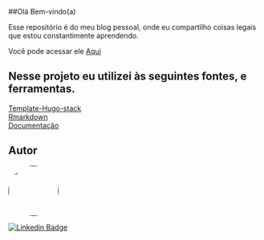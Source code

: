##Olá Bem-vindo(a)

Esse repositório é do meu blog pessoal, onde eu compartilho coisas legais que estou constantimente aprendendo.

Você pode acessar ele [Aqui](https://claytton.netlify.app/)

## Nesse projeto eu utilizei às seguintes fontes, e ferramentas. 

[Template-Hugo-stack](https://themes.gohugo.io/hugo-theme-stack/)</br>
[Rmarkdown](https://rmarkdown.rstudio.com/)</br>
[Documentação](https://bookdown.org/yihui/blogdown/)


## Autor

<a href="">
 <img style="border-radius: 50%;" src="https://avatars.githubusercontent.com/u/57988870?s=400&u=da59b387aff98249243879ad0b02a4ed7cc29b49&v=4" width="100px;" alt=""/>
</a>

[![Linkedin Badge](https://img.shields.io/badge/-Clayton-blue?style=flat-square&logo=Linkedin&logoColor=white&link=https://www.linkedin.com/in/clayttonsilva/)](https://www.linkedin.com/in/clayttonsilva/) 

